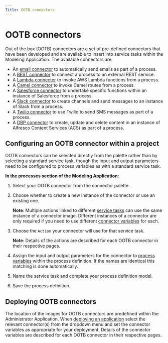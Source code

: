 ```yaml
---
Title: OOTB connectors
---
```


# OOTB connectors
Out of the box (OOTB) connectors are a set of pre-defined connectors that have been developed and are available to insert into service tasks within the Modeling Application. The available connectors are: 

* An [email connector](../connectors-ootb/connectors-email.md) to automatically send emails as part of a process.
* A [REST connector](../connectors-ootb/connectors-rest.md) to connect a process to an external REST service.
* A [Lambda connector](../connectors-ootb/connectors-lambda.md) to invoke AWS Lambda functions from a process.
* A [Camel connector](../connectors-ootb/connectors-camel.md) to invoke Camel routes from a process.
* A [Salesforce connector](../connectors-ootb/connectors-salesforce.md) to undertake specific functions within an instance of Salesforce from a process.
* A [Slack connector](../connectors-ootb/connectors-slack.md) to create channels and send messages to an instance of Slack from a process.
* A [Twilio connector](../connectors-ootb/connectors-twilio.md) to use Twilio to send SMS messages as part of a process.
* A [DBP connector](../connectors-ootb/connectors-dbp.md) to create, update and delete content in an instance of Alfresco Content Services (ACS) as part of a process.

## Configuring an OOTB connector within a project
OOTB connectors can be selected directly from the palette rather than by selecting a standard service task, though the input and output parameters need to be configured to process variables as with a standard service task.

**In the processes section of the Modeling Application**:

1. Select your OOTB connector from the connector palette. 
2. Choose whether to create a new instance of the connector or use an existing one.
 
	**Note**: Multiple actions linked to different [service tasks](../../modeling-processes/processes-bpmn/bpmn-service.md) can use the same instance of a connector image. Different instances of 	a connector are only required if you need to use different [connector variables](../../modeling-connectors/README.md/#connector-variables) for each.

3. Choose the `Action` your connector will use for that service task. 

	**Note**: Details of the actions are described for each OOTB connector in their respective 	pages.

4. Assign the input and output parameters for the connector to [process variables](../../modeling-processes/README.md#process-variables) within the process definition. If the names are identical this matching is done automatically.
5. Name the service task and complete your process definition model. 
6. Save the process definition. 

## Deploying OOTB connectors
The location of the images for OOTB connectors are predefined within the Administrator Application. When [deploying an application](../../../administrator/admin-deploy/README.md) select the relevant connector(s) from the dropdown menu and set the connector variables as appropriate for your deployment. Details of the connector variables are described for each OOTB connector in their respective pages.